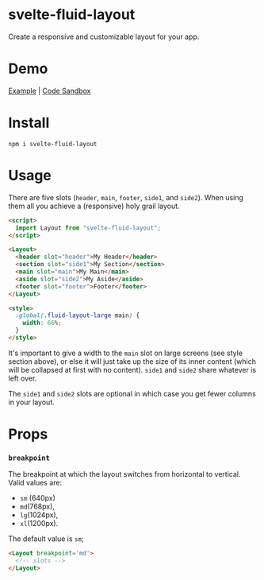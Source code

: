 # svelte-fluid-layout

Create a responsive and customizable layout for your app.

# Demo

[Example](https://5ew7j.csb.app/) | [Code Sandbox](https://codesandbox.io/s/svelte-fluid-layout-demo-5ew7j?fontsize=14&module=%2FApp.svelte)

# Install

`npm i svelte-fluid-layout`

# Usage

There are five slots (`header`, `main`, `footer`, `side1`, and `side2`). When using them all you achieve a (responsive) holy grail layout.

```html
<script>
  import Layout from "svelte-fluid-layout";
</script>

<Layout>
  <header slot="header">My Header</header>
  <section slot="side1">My Section</section>
  <main slot="main">My Main</main>
  <aside slot="side2">My Aside</aside>
  <footer slot="footer">Footer</footer>
</Layout>

<style>
  :global(.fluid-layout-large main) {
    width: 66%;
  }
</style>
```

It's important to give a width to the `main` slot on large screens (see style section above), or else it will just take up the size of its inner content (which will be collapsed at first with no content). `side1` and `side2` share whatever is left over.

The `side1` and `side2` slots are optional in which case you get fewer columns in your layout.

# Props

### `breakpoint`

The breakpoint at which the layout switches from horizontal to vertical. Valid values are:

 - `sm` (640px)
 - `md`(768px),
 - `lg`(1024px),
 - `xl`(1200px).
 
 The default value is `sm`;
 
 ```html
 <Layout breakpoint='md'>
   <!-- slots -->
 </Layout>
 ```
